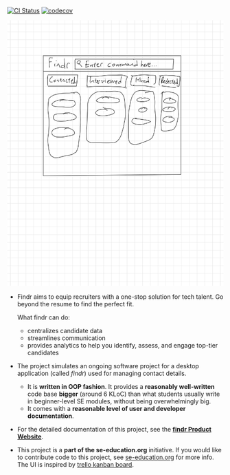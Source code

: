 [![CI Status](https://github.com/se-edu/addressbook-level3/workflows/Java%20CI/badge.svg)](https://github.com/AY2526S1-CS2103T-F14a-2/tp/actions)
[![codecov](https://codecov.io/gh/AY2526S1-CS2103T-F14a-2/tp/graph/badge.svg?token=PB5DZUEF5M)](https://codecov.io/gh/AY2526S1-CS2103T-F14a-2/tp)

![Ui](docs/images/Ui.png)

* Findr aims to equip recruiters with a one-stop solution for tech talent. Go beyond the resume to find the perfect fit.


  What findr can do:
  * centralizes candidate data
  * streamlines communication
  * provides analytics to help you identify, assess, and engage top-tier candidates
* The project simulates an ongoing software project for a desktop application (called _findr_) used for managing contact details.
  * It is **written in OOP fashion**. It provides a **reasonably well-written** code base **bigger** (around 6 KLoC) than what students usually write in beginner-level SE modules, without being overwhelmingly big.
  * It comes with a **reasonable level of user and developer documentation**.
* For the detailed documentation of this project, see the **[findr Product Website](https://ay2526s1-cs2103t-f14a-2.github.io/tp/)**.
* This project is a **part of the se-education.org** initiative. If you would like to contribute code to this project, see [se-education.org](https://se-education.org/#contributing-to-se-edu) for more info. The UI is inspired by [trello kanban board](https://clickup.com/lp/compare/trello-vs-clickup?utm_source=google&utm_medium=cpc&utm_campaign=gs_cpc_apac-lv_nnc_nb_trial_all-devices_troas_lp_x_all-departments_x_competitor-trello&utm_content=all-countries_kw-target_text_all-industries_all-features_all-use-cases_trello-vs*&utm_term=trello%20vs&utm_creative=768737961577__rsa&utm_custom1=&utm_custom2=&utm_lptheme=&utm_lpmod=&utm_mt=b&gad_source=1&gad_campaignid=22877484609&gbraid=0AAAAACR5vIIDS3VbMo7lM6Kmubtz-Mlxh&gclid=Cj0KCQjwovPGBhDxARIsAFhgkwRYcz73uT-cv_uKDl_C20CULbWO2VvlwMhq5OkgUEAe3-CCg4HByMsaAvcfEALw_wcB).
